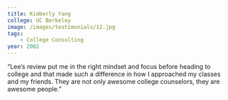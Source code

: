 ```yaml
---
title: Kimberly Yang
college: UC Berkeley
image: /images/testimonials/12.jpg
tags:
    - College Consulting
year: 2002
---
```


“Lee’s review put me in the right mindset and focus before heading to
college and that made such a difference in how I approached my classes and
my friends. They are not only awesome college counselors, they are awesome
people.”
